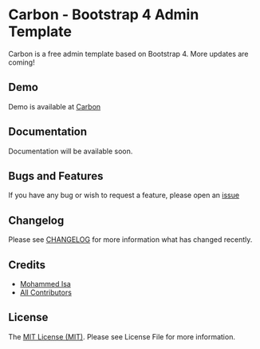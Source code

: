 # Carbon - Bootstrap 4 Admin Template
Carbon is a free admin template based on Bootstrap 4. More updates are coming!

## Demo
Demo is available at [Carbon](http://carbon.smartisan.io)

## Documentation
Documentation will be available soon. 

## Bugs and Features
If you have any bug or wish to request a feature, please open an [issue](https://github.com/mohd-isa/carbon/issues)

## Changelog
Please see [CHANGELOG](https://github.com/mohd-isa/carbon/blob/master/CHANGELOG.md) for more information what has changed recently.

## Credits
* [Mohammed Isa](https://github.com/mohd-isa)
* [All Contributors](https://github.com/mohd-isa/carbon/graphs/contributors)

## License
The [MIT License (MIT)](https://github.com/mohd-isa/carbon/blob/master/LICENSE.md). Please see License File for more information.
